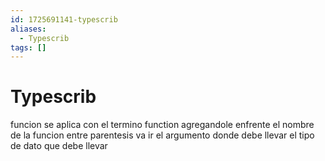 ```yaml
---
id: 1725691141-typescrib
aliases:
  - Typescrib
tags: []
---
```

  
# Typescrib
funcion se aplica con el termino function agregandole enfrente el nombre de la funcion entre parentesis va ir el argumento donde debe llevar el tipo de dato que debe llevar 
